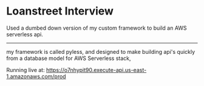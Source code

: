# Loanstreet Interview

Used a dumbed down version of my custom framework to build an AWS serverless api.

----

my framework is called pyless, and designed to make building api's quickly from a database model for AWS Serverless stack,


Running live at:
https://o7nhypit90.execute-api.us-east-1.amazonaws.com/prod
